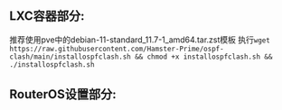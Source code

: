 ## LXC容器部分:
推荐使用pve中的debian-11-standard_11.7-1_amd64.tar.zst模板
执行`wget https://raw.githubusercontent.com/Hamster-Prime/ospf-clash/main/installospfclash.sh && chmod +x installospfclash.sh && ./installospfclash.sh`
## RouterOS设置部分:

